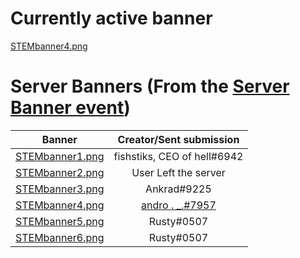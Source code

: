 # Currently active banner
[STEMbanner4.png](https://media.discordapp.net/attachments/622058199293362176/748330203029176471/stem_banner-2.png)

# Server Banners (From the [Server Banner event](https://discord.com/channels/493173110799859713/597077606763855873/746891820184895528))

| Banner  | Creator/Sent submission |
|---------|:-----------------------:|
|[STEMbanner1.png](https://media.discordapp.net/attachments/622058199293362176/748209855507988570/HccOXfP36NF5l1ICAAAAAASUVORK5CYII.png)| fishstiks, CEO of hell#6942 |
|[STEMbanner2.png](https://media.discordapp.net/attachments/622058199293362176/748218084770316298/New_Project_8.png)| User Left the server |
|[STEMbanner3.png](https://media.discordapp.net/attachments/622058199293362176/748291317875867758/STEM_banner.png?width=1246&height=701)| Ankrad#9225 |
|[STEMbanner4.png](https://media.discordapp.net/attachments/622058199293362176/748330203029176471/stem_banner-2.png)| [andro . _.#7957](https://discord.com/channels/493173110799859713/597077606763855873/751389589251555361) |
|[STEMbanner5.png](https://media.discordapp.net/attachments/622058199293362176/748616745794928892/ezste.png)| Rusty#0507 |
|[STEMbanner6.png](https://media.discordapp.net/attachments/622058199293362176/748771061407154206/external-content.duckduckgo.jpg?width=1246&height=701)| Rusty#0507 |